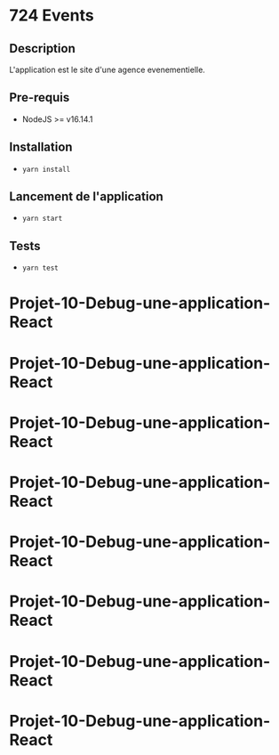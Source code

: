 # 724 Events

## Description
L'application est le site d'une agence evenementielle.
## Pre-requis
- NodeJS  >= v16.14.1

## Installation
- `yarn install`

## Lancement de l'application
- `yarn start`

## Tests
- `yarn test`
# Projet-10-Debug-une-application-React
# Projet-10-Debug-une-application-React
# Projet-10-Debug-une-application-React
# Projet-10-Debug-une-application-React
# Projet-10-Debug-une-application-React
# Projet-10-Debug-une-application-React
# Projet-10-Debug-une-application-React
# Projet-10-Debug-une-application-React
